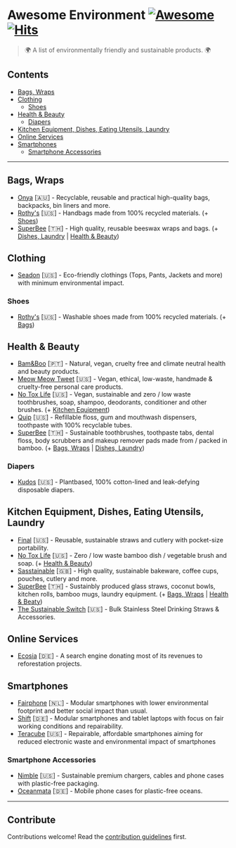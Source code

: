 # Awesome Environment [![Awesome](https://awesome.re/badge-flat.svg)](https://awesome.re) [![Hits](https://hits.seeyoufarm.com/api/count/incr/badge.svg?url=https%3A%2F%2Fgithub.com%2Fcyb3rko%2Fawesome-environment&count_bg=%233DA1C8&title_bg=%23555555&icon=awesomelists.svg&icon_color=%23E7E7E7&title=Views&edge_flat=true)](https://hits.seeyoufarm.com)

> 🌍 A list of environmentally friendly and sustainable products. 🌍


## Contents

- [Bags, Wraps](#bags-wraps)
- [Clothing](#clothing)
  - [Shoes](#shoes)
- [Health & Beauty](#health--beauty)
  - [Diapers](#diapers)
- [Kitchen Equipment, Dishes, Eating Utensils, Laundry](#kitchen-equipment-dishes-eating-utensils-laundry)
- [Online Services](#online-services)
- [Smartphones](#smartphones)
  - [Smartphone Accessories](#smartphone-accessories)

---

## Bags, Wraps

- [Onya](https://www.onyalife.com/) [:australia:] - Recyclable, reusable and practical high-quality bags, backpacks, bin liners and more.
- [Rothy's](https://rothys.com/) [:us:] - Handbags made from 100% recycled materials. (+ [Shoes](#shoes))
- [SuperBee](https://superbee.me/) [:thailand:] - High quality, reusable beeswax wraps and bags. (+ [Dishes, Laundry](#kitchen-equipment-dishes-eating-utensils-laundry) | [Health & Beauty](#health--beauty))


## Clothing

- [Seadon](https://seadon.co/) [:us:] - Eco-friendly clothings (Tops, Pants, Jackets and more) with minimum environmental impact.

### Shoes

- [Rothy's](https://rothys.com/) [:us:] - Washable shoes made from 100% recycled materials. (+ [Bags](#bags-wraps))


## Health & Beauty

- [Bam&Boo](https://thebamandboo.com/) [:portugal:] - Natural, vegan, cruelty free and climate neutral health and beauty products.
- [Meow Meow Tweet](https://meowmeowtweet.com/) [:us:] - Vegan, ethical, low-waste, handmade & cruelty-free personal care products.
- [No Tox Life](https://notoxlife.com/) [:us:] - Vegan, sustainable and zero / low waste toothbrushes, soap, shampoo, deodorants, conditioner and other brushes. (+ [Kitchen Equipment](#kitchen-equipment-dishes-eating-utensils-laundry))
- [Quip](https://www.getquip.com/) [:us:] - Refillable floss, gum and mouthwash dispensers, toothpaste with 100% recyclable tubes.
- [SuperBee](https://superbee.me/) [:thailand:] - Sustainable toothbrushes, toothpaste tabs, dental floss, body scrubbers and makeup remover pads made from / packed in bamboo. (+ [Bags, Wraps](#bags-wraps) | [Dishes, Laundry](#kitchen-equipment-dishes-eating-utensils-laundry))

### Diapers

- [Kudos](https://mykudos.com/) [:us:] - Plantbased, 100% cotton-lined and leak-defying disposable diapers.


## Kitchen Equipment, Dishes, Eating Utensils, Laundry

- [Final](https://final.co/) [:us:] - Reusable, sustainable straws and cutlery with pocket-size portability.
- [No Tox Life](https://notoxlife.com/) [:us:] - Zero / low waste bamboo dish / vegetable brush and soap. (+ [Health & Beauty](#health--beauty))
- [Sasstainable](https://www.sasstainable.co.uk/) [:uk:] - High quality, sustainable bakeware, coffee cups, pouches, cutlery and more.
- [SuperBee](https://superbee.me/) [:thailand:] - Sustainbly produced glass straws, coconut bowls, kitchen rolls, bamboo mugs, laundry equipment. (+ [Bags, Wraps](#bags-wraps) | [Health & Beaty](#health--beauty))
- [The Sustainable Switch](https://thesustainableswitch.com/) [:us:] - Bulk Stainless Steel Drinking Straws & Accessories.


## Online Services

- [Ecosia](https://www.ecosia.org/) [:de:] - A search engine donating most of its revenues to reforestation projects.


## Smartphones

- [Fairphone](https://www.fairphone.com/) [:netherlands:] - Modular smartphones with lower environmental footprint and better social impact than usual.
- [Shift](https://www.shiftphones.com/en/) [:de:] - Modular smartphones and tablet laptops with focus on fair working conditions and repairability.
- [Teracube](https://myteracube.com/) [:us:] - Repairable, affordable smartphones aiming for reduced electronic waste and environmental impact of smartphones

### Smartphone Accessories

- [Nimble](https://www.gonimble.com/) [:us:] - Sustainable premium chargers, cables and phone cases with plastic-free packaging.
- [Oceanmata](https://en.oceanmata.com/) [:de:] - Mobile phone cases for plastic-free oceans.

---

## Contribute

Contributions welcome! Read the [contribution guidelines](contributing.md) first.
